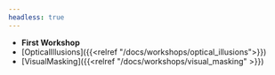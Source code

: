 ```yaml
---
headless: true
---
```


- **First Workshop**
- [OpticalIllusions]({{<relref "/docs/workshops/optical_illusions">}})
- [VisualMasking]({{<relref "/docs/workshops/visual_masking" >}})
<br />